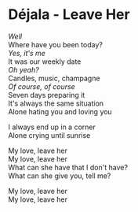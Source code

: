 # Déjala - Leave Her

*Well*  
Where have you been today?  
*Yes, it's me*  
It was our weekly date  
*Oh yeah?*  
Candles, music, champagne  
*Of course, of course*  
Seven days preparing it  
It's always the same situation  
Alone hating you and loving you  

I always end up in a corner  
Alone crying until sunrise  

My love, leave her  
My love, leave her  
What can she have that I don't have?  
What can she give you, tell me?  

My love, leave her  
My love, leave her  
